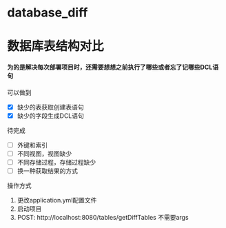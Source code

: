 # database_diff
# 数据库表结构对比
#### 为的是解决每次部署项目时，还需要想想之前执行了哪些或者忘了记哪些DCL语句


可以做到
* [x] 缺少的表获取创建表语句
* [x] 缺少的字段生成DCL语句

待完成
* [ ] 外键和索引
* [ ] 不同视图，视图缺少
* [ ] 不同存储过程，存储过程缺少
* [ ] 换一种获取结果的方式

操作方式
1. 更改application.yml配置文件
2. 启动项目
3. POST: http://localhost:8080/tables/getDiffTables 不需要args
